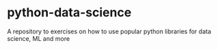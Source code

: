 # python-data-science
A repository to exercises on how to use popular python libraries for data science, ML and more
